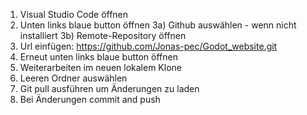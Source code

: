 1) Visual Studio Code öffnen
2) Unten links blaue button öffnen
3a) Github auswählen - wenn nicht installiert
3b) Remote-Repository öffnen
4) Url einfügen: https://github.com/Jonas-pec/Godot_website.git
5) Erneut unten links blaue button öffnen
6) Weiterarbeiten im neuen lokalem Klone
7) Leeren Ordner auswählen
8) Git pull ausführen um Änderungen zu laden
9) Bei Änderungen commit and push


